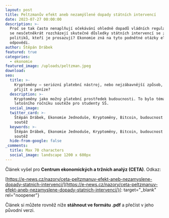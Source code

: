 ```yaml
---
layout: post
title: Peltzmanův efekt aneb nezamýšlené dopady státních intervencí
date: 2023-07-27 00:00:00
description: >-
  Proč se tak často nenaplňují očekávání ohledně dopadů vládních regulací? Proč
  se nesčetněkrát rozcházejí skutečné důsledky státních intervencí se záměry
  politiků, kteří je prosazují? Ekonomie zná na tyto podnětné otázky elegantní
  odpovědi. 
author: Štěpán Drábek
featured: true
categories:
  - ekonomie
featured_image: /uploads/peltzman.jpeg
download:
seo:
  title: >-
    Kryptoměny – seriózní platební nástroj, nebo nejzábavnější způsob, jak
    přijít o peníze?
  description: >-
    Kryptoměny jako možný platební prostředek budoucnosti. To bylo téma
    letošního ročníku soutěže pro studenty SŠ.
  social_image:
  twitter_card: >-
    Štěpán Drábek, Ekonomie Jednoduše, Kryptoměny, Bitcoin, budoucnost peněz,
    soutěž
  keywords: >-
    Štěpán Drábek, Ekonomie Jednoduše, Kryptoměny, Bitcoin, budoucnost peněz,
    soutěž
  hide-from-google: false
_comments:
  title: Max 70 characters
  social_image: landscape 1200 x 600px
---
```

Článek vyšel pro&nbsp;**Centrum ekonomických a tržních analýz (CETA)**. Odkaz:

[https://e-news.cz/nazory/ceta-peltzmanuv-efekt-aneb-nezamyslene-dopady-statnich-intervenci/](https://e-news.cz/nazory/ceta-peltzmanuv-efekt-aneb-nezamyslene-dopady-statnich-intervenci/){: target="_blank" rel="noopener"}

Článek si můžete rovněž níže&nbsp;**stáhnout ve formátu .pdf**&nbsp;a přečíst v jeho původní verzi.